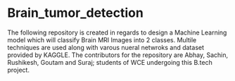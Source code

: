 # Brain_tumor_detection
The following repository is created in regards to design a Machine Learning model which will classify Brain MRI Images into 2 classes. Multile techniques are used along with varous nueral netwroks and dataset provided by KAGGLE. The contributors for the repository are Abhay, Sachin, Rushikesh, Goutam and Suraj; students of WCE undergoing this B.tech project.
